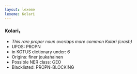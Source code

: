 ```yaml
---
layout: lexeme
lexeme: Kolari
---
```


###  Kolari₁

* _This rare proper noun overlaps more common *Kolari* (crash)_
* UPOS:  PROPN
* in KOTUS dictionary under:  6
* Origins: finer joukahainen 
* Possible NER class:  GEO
* Blacklisted:  PROPN-BLOCKING

